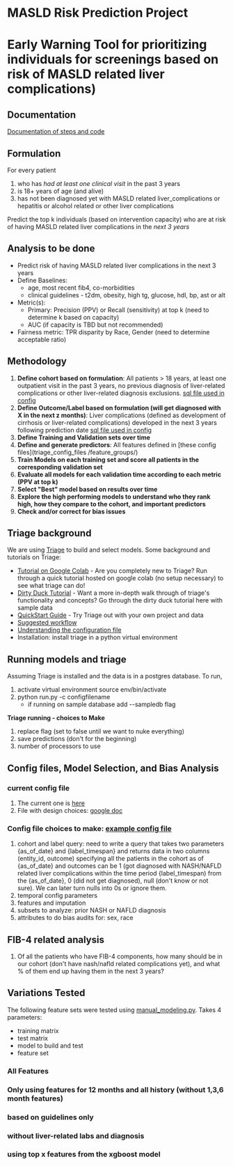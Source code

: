 # MASLD Risk Prediction Project

# Early Warning Tool for prioritizing individuals for screenings based on risk of MASLD related liver complications)

## Documentation
[Documentation of steps and code](documentation.md)


## Formulation
For every patient 
1. who has *had at least one clinical visit* in the past 3 years
2. is 18+ years of age (and alive)
3. has not been diagnosed yet with MASLD related liver_complications or hepatitis or alcohol related or other liver complications

Predict the top k individuals (based on intervention capacity) who are at risk of having MASLD related liver complications in the *next 3 years*


## Analysis to be done
- Predict risk of having MASLD related liver complications in the next 3 years
- Define Baselines:
     - age, most recent fib4, co-morbidities
     - clinical guidelines - t2dm, obesity, high tg, glucose, hdl, bp, ast or alt
- Metric(s):
   - Primary: Precision (PPV) or Recall (sensitivity) at top k (need to determine k based on capacity)
   - AUC (if capacity is TBD but not recommended)
- Fairness metric: TPR disparity by Race, Gender (need to determine acceptable ratio)

## Methodology
1. **Define cohort based on formulation**: All patients > 18 years, at least one outpatient visit in the past 3 years, no previous diagnosis of liver-related complications or other liver-related diagnosis exclusions. [sql file used in config](triage_config_files/cohort_label_query_CTE.sql)
2. **Define Outcome/Label based on formulation (will get diagnosed with X in the next z months)**:  Liver complications (defined as development of cirrhosis or liver-related complications) developed in the next 3 years following prediction date [sql file used in config](triage_config_files/cohort_label_query_CTE.sql)
3. **Define Training and Validation sets over time** 
4. **Define and generate predictors**: All features defined in [these config files](triage_config_files
/feature_groups/)
5. **Train Models on each training set and score all patients in the corresponding validation set** 
6. **Evaluate all models for each validation time according to each metric (PPV at top k)**
7. **Select "Best" model based on results over time**
8. **Explore the high performing models to understand who they rank high, how they compare to the cohort, and important predictors**
9. **Check and/or correct for bias issues**

## Triage background
We are using [Triage](https://github.com/dssg/triage) to build and select models. Some background and tutorials on Triage:
- [Tutorial on Google Colab](https://colab.research.google.com/github/dssg/triage/blob/master/example/colab/colab_triage.ipynb) - Are you completely new to Triage? Run through a quick tutorial hosted on google colab (no setup necessary) to see what triage can do!
- [Dirty Duck Tutorial](https://dssg.github.io/triage/dirtyduck/) - Want a more in-depth walk through of triage's functionality and concepts? Go through the dirty duck tutorial here with sample data
- [QuickStart Guide](https://dssg.github.io/triage/quickstart/) - Try Triage out with your own project and data
- [Suggested workflow](https://dssg.github.io/triage/triage_project_workflow/)
- [Understanding the configuration file](https://dssg.github.io/triage/experiments/experiment-config/#experiment-configuration)
- Installation: install triage in a python virtual environment

## Running models and triage
Assuming Triage is installed and the data is in a postgres database. To run,
1. activate virtual environment source env/bin/activate
2. python run.py -c configfilename
   - if running on sample database add --sampledb flag
   
**Triage running - choices to Make**
1. replace flag (set to false until we want to nuke everything)
2. save predictions (don't for the beginning)
3. number of processors to use

## Config files, Model Selection, and Bias Analysis 

### current config file
1. The current one is [here](triage_config_files/c3y_l3y_upd1y_asof1y_nofeatures_nomodels.yaml)
2. File with design choices: [google doc](https://docs.google.com/spreadsheets/d/1DQU7vKe4vfZpDn5JPFf7yCaRJwSQR197hkte_gQ6QFc/edit#gid=724583270)
### Config file choices to make: [example config file](https://github.com/dssg/triage/blob/master/example/config/experiment.yaml)
1. cohort and label query: need to write a query that takes two parameters {as_of_date} and {label_timespan} and returns data in two columns (entity_id, outcome) specifying all the patients in the cohort as of {as_of_date} and outcomes can be 1 (got diagnosed with NASH/NAFLD related liver complications within the time period {label_timespan) from the {as_of_date}, 0 (did not get diagnosed), null (don't know or not sure). We can later turn nulls into 0s or ignore them. 
3. temporal config parameters
4. features and imputation
5. subsets to analyze: prior NASH or NAFLD diagnosis
7. attributes to do bias audits for: sex, race

## FIB-4 related analysis
1. Of all the patients who have FIB-4 components, how many should be in our cohort (don't have nash/nafld related complications yet), and what % of them end up having them in the next 3 years?

## Variations Tested
The following feature sets were tested using [manual_modeling.py](pipeline/manual_modeling.py). Takes 4 parameters:
 - training matrix
 - test matrix
 - model to build and test
 - feature set

### All Features

### Only using features for 12 months and all history (without 1,3,6 month features)

### based on guidelines only

### without liver-related labs and diagnosis

### using top x features from the xgboost model


